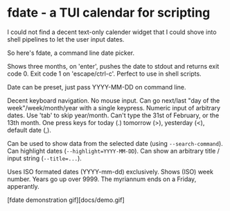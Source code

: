 # fdate - a TUI calendar for scripting

I could not find a decent text-only calender widget that I could shove into
shell pipelines to let the user input dates.

So here's fdate, a command line date picker. 

Shows three months, on 'enter', pushes the date to stdout and returns exit code
0. Exit code 1 on 'escape/ctrl-c'. Perfect to use in shell scripts. 

Date can be preset, just pass YYYY-MM-DD on command line.

Decent keyboard navigation. No mouse input. Can go next/last "day of the
week"/week/month/year with a single keypress. Numeric input of arbitrary dates. Use 'tab' 
to skip year/month. Can't type the 31st of February, or the 13th month. One press keys for today
(.) tomorrow (>), yesterday (<), default date (,).

Can be used to show data from the selected date (using `--search-command`). Can
highlight dates (`--highlight=YYYY-MM-DD`).  Can show an arbitrary title / input string (`--title=...`).

Uses ISO formated dates (YYYY-mm-dd) exclusively. Shows (ISO)
week number. Years go up over 9999. The myriannum ends on a Friday, apperantly.

[fdate demonstration gif][docs/demo.gif]
